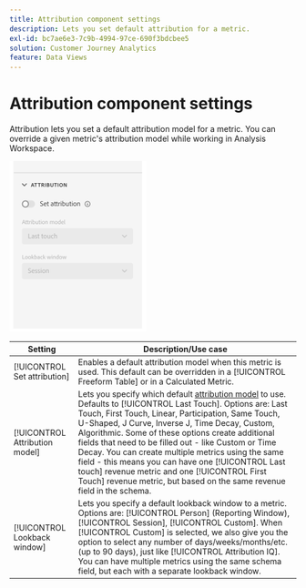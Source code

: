 ```yaml
---
title: Attribution component settings
description: Lets you set default attribution for a metric.
exl-id: bc7ae6e3-7c9b-4994-97ce-690f3bdcbee5
solution: Customer Journey Analytics
feature: Data Views
---
```

# Attribution component settings

Attribution lets you set a default attribution model for a metric. You can override a given metric's attribution model while working in Analysis Workspace.

![Attribution](../assets/attribution-settings.png)

| Setting | Description/Use case |
| --- | --- |
| [!UICONTROL Set attribution] | Enables a default attribution model when this metric is used. This default can be overridden in a [!UICONTROL Freeform Table] or in a Calculated Metric. |
| [!UICONTROL Attribution model] | Lets you specify which default [attribution model](/help/analysis-workspace/attribution/models.md) to use. Defaults to [!UICONTROL Last Touch]. Options are: Last Touch, First Touch, Linear, Participation, Same Touch, U-Shaped, J Curve, Inverse J, Time Decay, Custom, Algorithmic. Some of these options create additional fields that need to be filled out - like Custom or Time Decay. You can create multiple metrics using the same field - this means you can have one [!UICONTROL Last touch] revenue metric and one [!UICONTROL First Touch] revenue metric, but based on the same revenue field in the schema. |
| [!UICONTROL Lookback window] | Lets you specify a default lookback window to a metric. Options are: [!UICONTROL Person] (Reporting Window), [!UICONTROL Session], [!UICONTROL Custom]. When [!UICONTROL Custom] is selected, we also give you the option to select any number of days/weeks/months/etc. (up to 90 days), just like [!UICONTROL Attribution IQ]. You can have multiple metrics using the same schema field, but each with a separate lookback window. |
